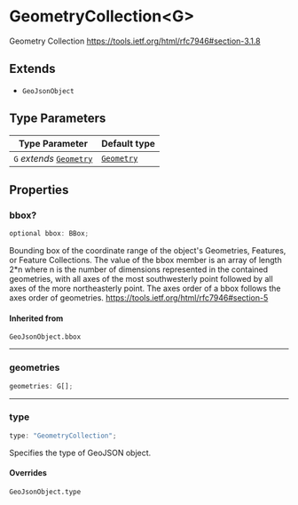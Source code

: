 # GeometryCollection\<G\>

Geometry Collection
https://tools.ietf.org/html/rfc7946#section-3.1.8

## Extends

- `GeoJsonObject`

## Type Parameters

| Type Parameter | Default type |
| ------ | ------ |
| `G` *extends* [`Geometry`](../type-aliases/Geometry.md) | [`Geometry`](../type-aliases/Geometry.md) |

## Properties

### bbox?

```ts
optional bbox: BBox;
```

Bounding box of the coordinate range of the object's Geometries, Features, or Feature Collections.
The value of the bbox member is an array of length 2*n where n is the number of dimensions
represented in the contained geometries, with all axes of the most southwesterly point
followed by all axes of the more northeasterly point.
The axes order of a bbox follows the axes order of geometries.
https://tools.ietf.org/html/rfc7946#section-5

#### Inherited from

`GeoJsonObject.bbox`

***

### geometries

```ts
geometries: G[];
```

***

### type

```ts
type: "GeometryCollection";
```

Specifies the type of GeoJSON object.

#### Overrides

`GeoJsonObject.type`
